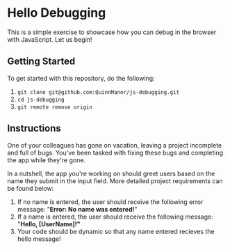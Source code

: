 # Hello Debugging
This is a simple exercise to showcase how you can debug in the browser with JavaScript. Let us begin!

## Getting Started
To get started with this repository, do the following:

1. `git clone git@github.com:QuinnManor/js-debugging.git`
2. `cd js-debugging`
3. `git remote remove origin`

## Instructions
One of your colleagues has gone on vacation, leaving a project incomplete and full of bugs. You've been tasked with fixing these bugs and completing the app while they're gone.

In a nutshell, the app you're working on should greet users based on the name they submit in the input field. More detailed project requirements can be found below:

1. If no name is entered, the user should receive the following error message: "**Error: No name was entered!**"
2. If a name is entered, the user should receive the following message: "**Hello, [UserName]!"**
3. Your code should be dynamic so that any name entered recieves the hello message!